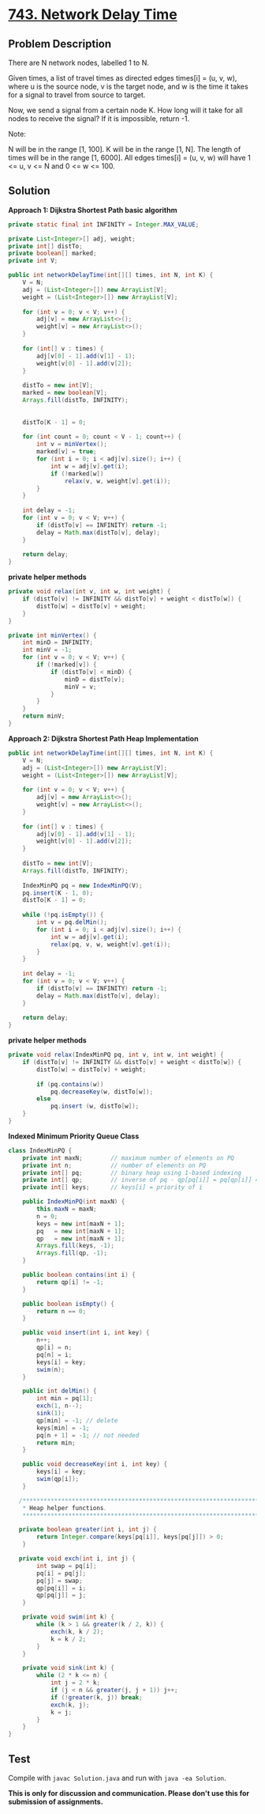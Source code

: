 # [743. Network Delay Time][title]

## Problem Description

There are N network nodes, labelled 1 to N.

Given times, a list of travel times as directed edges times[i] = (u, v, w), where u is the source node, v is the target node, and w is the time it takes for a signal to travel from source to target.

Now, we send a signal from a certain node K. How long will it take for all nodes to receive the signal? If it is impossible, return -1.

Note:

N will be in the range [1, 100].
K will be in the range [1, N].
The length of times will be in the range [1, 6000].
All edges times[i] = (u, v, w) will have 1 <= u, v <= N and 0 <= w <= 100.

## Solution

**Approach 1: Dijkstra Shortest Path basic algorithm**

```java
private static final int INFINITY = Integer.MAX_VALUE;

private List<Integer>[] adj, weight;
private int[] distTo;
private boolean[] marked;
private int V;

public int networkDelayTime(int[][] times, int N, int K) {        
    V = N;
    adj = (List<Integer>[]) new ArrayList[V];
    weight = (List<Integer>[]) new ArrayList[V];
    
    for (int v = 0; v < V; v++) {
        adj[v] = new ArrayList<>();
        weight[v] = new ArrayList<>();
    }
    
    for (int[] v : times) {
        adj[v[0] - 1].add(v[1] - 1);
        weight[v[0] - 1].add(v[2]);
    }
    
    distTo = new int[V];
    marked = new boolean[V];
    Arrays.fill(distTo, INFINITY);
    
    
    distTo[K - 1] = 0;
    
    for (int count = 0; count < V - 1; count++) {
        int v = minVertex();
        marked[v] = true;
        for (int i = 0; i < adj[v].size(); i++) {
            int w = adj[v].get(i);
            if (!marked[w])
                relax(v, w, weight[v].get(i));
        }
    }
    
    int delay = -1;
    for (int v = 0; v < V; v++) {
        if (distTo[v] == INFINITY) return -1;
        delay = Math.max(distTo[v], delay);
    }
    
    return delay;
}
```

**private helper methods**

```java
private void relax(int v, int w, int weight) {
    if (distTo[v] != INFINITY && distTo[v] + weight < distTo[w]) {
        distTo[w] = distTo[v] + weight;
    }
}

private int minVertex() {
    int minD = INFINITY;
    int minV = -1;
    for (int v = 0; v < V; v++) {
        if (!marked[v]) {
            if (distTo[v] < minD) {
                minD = distTo[v];
                minV = v;
            }
        }
    }
    return minV;
}
```

**Approach 2: Dijkstra Shortest Path Heap Implementation**

```java
public int networkDelayTime(int[][] times, int N, int K) {        
    V = N;
    adj = (List<Integer>[]) new ArrayList[V];
    weight = (List<Integer>[]) new ArrayList[V];
    
    for (int v = 0; v < V; v++) {
        adj[v] = new ArrayList<>();
        weight[v] = new ArrayList<>();
    }
    
    for (int[] v : times) {
        adj[v[0] - 1].add(v[1] - 1);
        weight[v[0] - 1].add(v[2]);
    }
    
    distTo = new int[V];
    Arrays.fill(distTo, INFINITY);
    
    IndexMinPQ pq = new IndexMinPQ(V);
    pq.insert(K - 1, 0);
    distTo[K - 1] = 0;
    
    while (!pq.isEmpty()) {
        int v = pq.delMin();
        for (int i = 0; i < adj[v].size(); i++) {
            int w = adj[v].get(i);
            relax(pq, v, w, weight[v].get(i));
        }
    }
    
    int delay = -1;
    for (int v = 0; v < V; v++) {
        if (distTo[v] == INFINITY) return -1;
        delay = Math.max(distTo[v], delay);
    }
    
    return delay;
}
```

**private helper methods**

```java
private void relax(IndexMinPQ pq, int v, int w, int weight) {
    if (distTo[v] != INFINITY && distTo[v] + weight < distTo[w]) {
        distTo[w] = distTo[v] + weight;
        
        if (pq.contains(w))
            pq.decreaseKey(w, distTo[w]);
        else
            pq.insert (w, distTo[w]);
    }
}
```

**Indexed Minimum Priority Queue Class**

```java
class IndexMinPQ {
    private int maxN;        // maximum number of elements on PQ
    private int n;           // number of elements on PQ
    private int[] pq;        // binary heap using 1-based indexing
    private int[] qp;        // inverse of pq - qp[pq[i]] = pq[qp[i]] = i
    private int[] keys;      // keys[i] = priority of i

    public IndexMinPQ(int maxN) {
        this.maxN = maxN;
        n = 0;
        keys = new int[maxN + 1];
        pq   = new int[maxN + 1];
        qp   = new int[maxN + 1];
        Arrays.fill(keys, -1);
        Arrays.fill(qp, -1);
    }

    public boolean contains(int i) {
        return qp[i] != -1;
    }

    public boolean isEmpty() {
        return n == 0;
    }

    public void insert(int i, int key) {
        n++;
        qp[i] = n;
        pq[n] = i;
        keys[i] = key;
        swim(n);
    }

    public int delMin() {
        int min = pq[1];
        exch(1, n--);
        sink(1);
        qp[min] = -1; // delete
        keys[min] = -1;
        pq[n + 1] = -1; // not needed
        return min;
    }

    public void decreaseKey(int i, int key) {
        keys[i] = key;
        swim(qp[i]);
    }

   /***************************************************************************
    * Heap helper functions.
    ***************************************************************************/

   private boolean greater(int i, int j) {
        return Integer.compare(keys[pq[i]], keys[pq[j]]) > 0;
    }

   private void exch(int i, int j) {
        int swap = pq[i];
        pq[i] = pq[j];
        pq[j] = swap;
        qp[pq[i]] = i;
        qp[pq[j]] = j;
    }

    private void swim(int k) {
        while (k > 1 && greater(k / 2, k)) {
            exch(k, k / 2);
            k = k / 2;
        }
    }

    private void sink(int k) {
        while (2 * k <= n) {
            int j = 2 * k;
            if (j < n && greater(j, j + 1)) j++;
            if (!greater(k, j)) break;
            exch(k, j);
            k = j;
        }
    }
}
```

## Test

Compile with `javac Solution.java` and run with `java -ea Solution`.

**This is only for discussion and communication. Please don't use this for submission of assignments.**

[title]: https://leetcode.com/problems/network-delay-time/